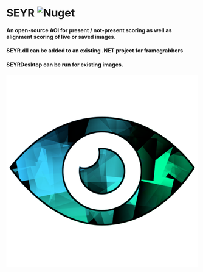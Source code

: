 # SEYR ![Nuget](https://img.shields.io/nuget/v/SEYR)
#### An open-source AOI for present / not-present scoring as well as alignment scoring of live or saved images.
#### SEYR.dll can be added to an existing .NET project for framegrabbers
#### SEYRDesktop can be run for existing images.

![image](SEYR.png)
